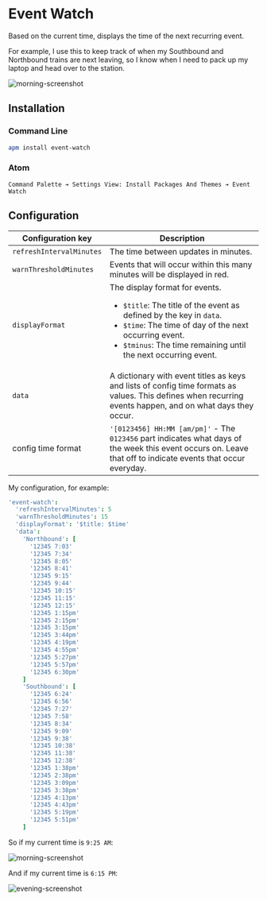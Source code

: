 # Event Watch

Based on the current time, displays the time of the next recurring event.

For example, I use this to keep track of when my Southbound and Northbound trains are next leaving, so I know when I need to pack up my laptop and head over to the station.

![morning-screenshot](https://cloud.githubusercontent.com/assets/1903876/5672524/a2be36da-9756-11e4-9fde-581aaa2f7c38.png)

## Installation

### Command Line

```bash
apm install event-watch
```

### Atom

```
Command Palette ➔ Settings View: Install Packages And Themes ➔ Event Watch
```

## Configuration

| Configuration key | Description |
| --- | --- |
| `refreshIntervalMinutes` | The time between updates in minutes. |
| `warnThresholdMinutes` | Events that will occur within this many minutes will be displayed in red. |
| `displayFormat` | The display format for events. <ul><li>`$title`: The title of the event as defined by the key in `data`.</li><li>`$time`: The time of day of the next occurring event.</li><li>`$tminus`: The time remaining until the next occurring event.</li></ul> |
| `data` | A dictionary with event titles as keys and lists of config time formats as values. This defines when recurring events happen, and on what days they occur. |
| config time format | `'[0123456] HH:MM [am/pm]'` - The `0123456` part indicates what days of the week this event occurs on. Leave that off to indicate events that occur everyday. |

My configuration, for example:

```cson
'event-watch':
  'refreshIntervalMinutes': 5
  'warnThresholdMinutes': 15
  'displayFormat': '$title: $time'
  'data':
    'Northbound': [
      '12345 7:03'
      '12345 7:34'
      '12345 8:05'
      '12345 8:41'
      '12345 9:15'
      '12345 9:44'
      '12345 10:15'
      '12345 11:15'
      '12345 12:15'
      '12345 1:15pm'
      '12345 2:15pm'
      '12345 3:15pm'
      '12345 3:44pm'
      '12345 4:19pm'
      '12345 4:55pm'
      '12345 5:27pm'
      '12345 5:57pm'
      '12345 6:30pm'
    ]
    'Southbound': [
      '12345 6:24'
      '12345 6:56'
      '12345 7:27'
      '12345 7:58'
      '12345 8:34'
      '12345 9:09'
      '12345 9:38'
      '12345 10:38'
      '12345 11:38'
      '12345 12:38'
      '12345 1:38pm'
      '12345 2:38pm'
      '12345 3:09pm'
      '12345 3:38pm'
      '12345 4:13pm'
      '12345 4:43pm'
      '12345 5:19pm'
      '12345 5:51pm'
    ]
```

So if my current time is `9:25 AM`:

![morning-screenshot](https://cloud.githubusercontent.com/assets/1903876/5672524/a2be36da-9756-11e4-9fde-581aaa2f7c38.png)

And if my current time is `6:15 PM`:

![evening-screenshot](https://cloud.githubusercontent.com/assets/1903876/5673870/7bac361c-9767-11e4-884a-a047154410c8.png)
